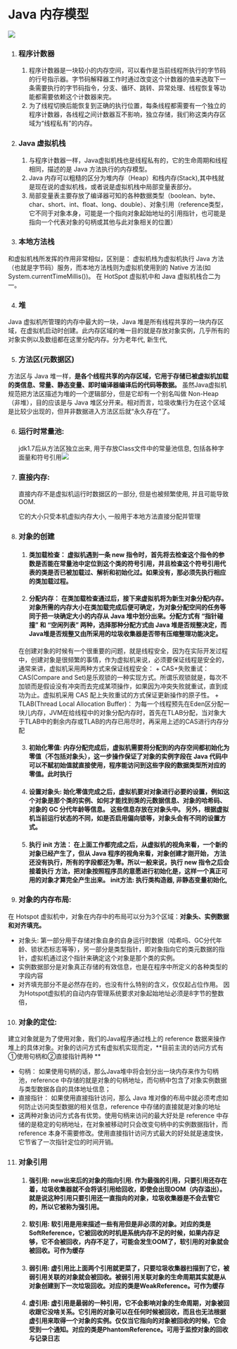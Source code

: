 # Java 内存模型

![](/home/halo/notes/java/内存模型.jpg)

1. ### 程序计数器
    1. 程序计数器是一块较小的内存空间，可以看作是当前线程所执行的字节码的行号指示器。字节码解释器工作时通过改变这个计数器的值来选取下一条需要执行的字节码指令，分支、循环、跳转、异常处理、线程恢复等功能都需要依赖这个计数器来完。
	2. 为了线程切换后能恢复到正确的执行位置，每条线程都需要有一个独立的程序计数器，各线程之间计数器互不影响，独立存储，我们称这类内存区域为“线程私有”的内存。

2. ### Java 虚拟机栈
    1. 与程序计数器一样，Java虚拟机栈也是线程私有的，它的生命周期和线程相同，描述的是 Java 方法执行的内存模型。
    2. Java 内存可以粗糙的区分为堆内存（Heap）和栈内存(Stack),其中栈就是现在说的虚拟机栈，或者说是虚拟机栈中局部变量表部分。
    3. 局部变量表主要存放了编译器可知的各种数据类型（boolean、byte、char、short、int、float、long、double）、对象引用（reference类型，它不同于对象本身，可能是一个指向对象起始地址的引用指针，也可能是指向一个代表对象的句柄或其他与此对象相关的位置）

3. ### 本地方法栈
和虚拟机栈所发挥的作用非常相似，区别是： 虚拟机栈为虚拟机执行 Java 方法 （也就是字节码）服务，而本地方法栈则为虚拟机使用到的 Native 方法(如System.currentTimeMillis())。 在 HotSpot 虚拟机中和 Java 虚拟机栈合二为一。

4. ### 堆
Java 虚拟机所管理的内存中最大的一块，Java 堆是所有线程共享的一块内存区域，在虚拟机启动时创建。此内存区域的唯一目的就是存放对象实例，几乎所有的对象实例以及数组都在这里分配内存。分为老年代, 新生代, 

5. ### 方法区(元数据区)
方法区与 Java 堆一样，**是各个线程共享的内存区域，它用于存储已被虚拟机加载的类信息、常量、静态变量、即时编译器编译后的代码等数据。** 虽然Java虚拟机规范把方法区描述为堆的一个逻辑部分，但是它却有一个别名叫做 Non-Heap（非堆），目的应该是与 Java 堆区分开来。相对而言，垃圾收集行为在这个区域是比较少出现的，但并非数据进入方法区后就“永久存在”了。

6. ### 运行时常量池:

    jdk1.7后从方法区独立出来, 用于存放Class文件中的常量池信息, 包括各种字面量和符号引用![](/home/halo/notes/java/常量池.jpeg)

7. ### 直接内存:

    直接内存不是虚拟机运行时数据区的一部分, 但是也被频繁使用, 并且可能导致OOM. 

    它的大小只受本机虚拟内存大小, 一般用于本地方法直接分配并管理

8. ### 对象的创建

    1. #### 类加载检查： 虚拟机遇到一条 new 指令时，**首先将去检查这个指令的参数是否能在常量池中定位到这个类的符号引用，并且检查这个符号引用代表的类是否已被加载过、解析和初始化过。如果没有，那必须先执行相应的类加载过程。**

    2. ####  分配内存： 在类加载检查通过后，接下来虚拟机将为新生对象分配内存。对象所需的内存大小在类加载完成后便可确定，为对象分配空间的任务等同于把一块确定大小的内存从 Java 堆中划分出来。分配方式有 “指针碰撞” 和 “空闲列表” 两种，选择那种分配方式由 Java 堆是否规整决定，而Java堆是否规整又由所采用的垃圾收集器是否带有压缩整理功能决定。
    在创建对象的时候有一个很重要的问题，就是线程安全，因为在实际开发过程中，创建对象是很频繁的事情，作为虚拟机来说，必须要保证线程是安全的，通常来讲，虚拟机采用两种方式来保证线程安全：
        + CAS+失败重试： CAS(Compare and Set)是乐观锁的一种实现方式。所谓乐观锁就是，每次不加锁而是假设没有冲突而去完成某项操作，如果因为冲突失败就重试，直到成功为止。虚拟机采用 CAS 配上失败重试的方式保证更新操作的原子性。
        + TLAB(Thread Local Allocation Buffer)： 为每一个线程预先在Eden区分配一块儿内存，JVM在给线程中的对象分配内存时，首先在TLAB分配，当对象大于TLAB中的剩余内存或TLAB的内存已用尽时，再采用上述的CAS进行内存分配

    3. #### 初始化零值: 内存分配完成后，虚拟机需要将分配到的内存空间都初始化为零值（不包括对象头），这一步操作保证了对象的实例字段在 Java 代码中可以不赋初始值就直接使用，程序能访问到这些字段的数据类型所对应的零值。此时执行
    4. #### 设置对象头: 始化零值完成之后，虚拟机要对对象进行必要的设置，例如这个对象是那个类的实例、如何才能找到类的元数据信息、对象的哈希码、对象的 GC 分代年龄等信息。 这些信息存放在对象头中。 另外，根据虚拟机当前运行状态的不同，如是否启用偏向锁等，对象头会有不同的设置方式。
    5. #### 执行 init 方法： 在上面工作都完成之后，从虚拟机的视角来看，一个新的对象已经产生了，但从 Java 程序的视角来看，对象创建才刚开始，<init> 方法还没有执行，所有的字段都还为零。所以一般来说，执行 new 指令之后会接着执行 <init> 方法，把对象按照程序员的意愿进行初始化是，这样一个真正可用的对象才算完全产生出来。 init方法:  执行类构造器, 非静态变量初始化,

9. ### 对象的内存布局:
  在 Hotspot 虚拟机中，对象在内存中的布局可以分为3个区域：**对象头、实例数据和对齐填充。**
   + 对象头: 第一部分用于存储对象自身的自身运行时数据（哈希吗、GC分代年龄、锁状态标志等等），另一部分是类型指针，即对象指向它的类元数据的指针，虚拟机通过这个指针来确定这个对象是那个类的实例。
   + 实例数据部分是对象真正存储的有效信息，也是在程序中所定义的各种类型的字段内容
   + 对齐填充部分不是必然存在的，也没有什么特别的含义，仅仅起占位作用。 因为Hotspot虚拟机的自动内存管理系统要求对象起始地址必须是8字节的整数倍，

10. ### 对象的定位:
  建立对象就是为了使用对象，我们的Java程序通过栈上的 reference 数据来操作堆上的具体对象。对象的访问方式有虚拟机实现而定，**目前主流的访问方式有①使用句柄和②直接指针两种 **
   + 句柄： 如果使用句柄的话，那么Java堆中将会划分出一块内存来作为句柄池，reference 中存储的就是对象的句柄地址，而句柄中包含了对象实例数据与类型数据各自的具体地址信息；
   + 直接指针： 如果使用直接指针访问，那么 Java 堆对像的布局中就必须考虑如何防止访问类型数据的相关信息，reference 中存储的直接就是对象的地址
   + 这两种对象访问方式各有优势。使用句柄来访问的最大好处是 reference 中存储的是稳定的句柄地址，在对象被移动时只会改变句柄中的实例数据指针，而 reference 本身不需要修改。使用直接指针访问方式最大的好处就是速度快，它节省了一次指针定位的时间开销。

11. ### 对象引用
     1. #### 强引用: new出来后的对象的指向引用. 作为最强的引用，只要引用还存在着，垃圾收集器就不会将该引用给回收，即使会出现OOM（内存溢出）。就是说这种引用只要引用还一直指向的对象，垃圾收集器是不会去管它的，所以它被称为强引用。

     2. #### 软引用: 软引用是用来描述一些有用但是非必须的对象。对应的类是SoftReference，它被回收的时机是系统内存不足的时候，如果内存足够，它不会被回收，内存不足了，可能会发生OOM了，软引用的对象就会被回收。可作为缓存

     3. #### 弱引用: 虚引用比上面两个引用就更菜了，只要垃圾收集器扫描到了它，被弱引用关联的对象就会被回收。被弱引用关联对象的生命周期其实就是从对象创建到下一次垃圾回收。对应的类是WeakReference。可作为缓存

     4. #### 虚引用: 虚引用是最弱的一种引用，它不会影响对象的生命周期，对象被回收跟它没啥关系。它引用的对象可以在任何时候被回收，而且也无法根据虚引用来取得一个对象的实例。仅仅当它指向的对象被回收的时候，它会受到一个通知。对应的类是PhantomReference。**可用于监控对象的回收与记录日志**